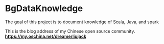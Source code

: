 # BgDataKnowledge
The goal of this project is to document knowledge of Scala, Java, and spark

This is the blog address of my Chinese open source community.
**<https://my.oschina.net/dreamerliujack>**